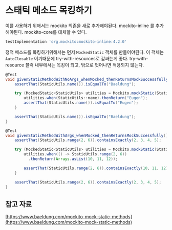# 스태틱 메소드 목킹하기

이를 사용하기 위해서는 mockito 의존을 새로 추가해야된다. mockito-inline 를 추가해야된다. mockito-core를 대체할 수 있다.

```groovy
testImplementation 'org.mockito:mockito-inline:4.2.0'
```

정적 메소드를 목킹하기위해서는 먼저 `MockedStatic` 객체를 만들어야된다. 이 객체는 `AutoClosable` 이기때문에 try-with-resources로 감싸는게 좋다. try-with-resource 블럭 내부에서는 목킹이 되고, 밖으로 벗어나면 적용되지 않는다.

```groovy
@Test
void givenStaticMethodWithNoArgs_whenMocked_thenReturnsMockSuccessfully() {
    assertThat(StaticUtils.name()).isEqualTo("Baeldung");

    try (MockedStatic<StaticUtils> utilities = Mockito.mockStatic(StaticUtils.class)) {
        utilities.when(StaticUtils::name).thenReturn("Eugen");
        assertThat(StaticUtils.name()).isEqualTo("Eugen");
    }

    assertThat(StaticUtils.name()).isEqualTo("Baeldung");
}
```

```groovy
@Test
void givenStaticMethodWithArgs_whenMocked_thenReturnsMockSuccessfully() {
    assertThat(StaticUtils.range(2, 6)).containsExactly(2, 3, 4, 5);

    try (MockedStatic<StaticUtils> utilities = Mockito.mockStatic(StaticUtils.class)) {
        utilities.when(() -> StaticUtils.range(2, 6))
          .thenReturn(Arrays.asList(10, 11, 12));

        assertThat(StaticUtils.range(2, 6)).containsExactly(10, 11, 12);
    }

    assertThat(StaticUtils.range(2, 6)).containsExactly(2, 3, 4, 5);
}
```

## 참고 자료

[https://www.baeldung.com/mockito-mock-static-methods](https://www.baeldung.com/mockito-mock-static-methods)
